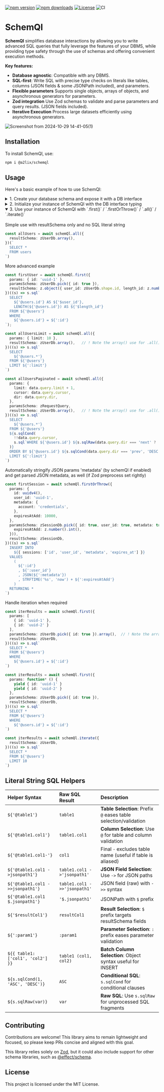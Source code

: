 [![npm version](https://img.shields.io/npm/v/@a2lix/schemql.svg)](https://www.npmjs.com/package/@a2lix/schemql)
[![npm downloads](https://img.shields.io/npm/dt/@a2lix/schemql.svg)](https://www.npmjs.com/package/@a2lix/schemql)
[![License](https://img.shields.io/badge/license-MIT-blue.svg)](LICENSE)
![CI](https://github.com/a2lix/schemql/actions/workflows/ci.yml/badge.svg)

# SchemQl

**SchemQl** simplifies database interactions by allowing you to write advanced SQL queries that fully leverage the features of your DBMS, while providing type safety through the use of schemas and offering convenient execution methods.

**Key features:**

- **Database agnostic**: Compatible with any DBMS.
- **SQL-first**: Write SQL with precise type checks on literals like tables, columns (JSON fields & some JSONPath included), and parameters.
- **Flexible parameters** Supports single objects, arrays of objects, and asynchronous generators for parameters.
- **Zod integration** Use Zod schemas to validate and parse parameters and query results. (JSON fields included).
- **Iterative Execution** Process large datasets efficiently using asynchronous generators.


![Screenshot from 2024-10-29 14-41-05(1)](https://github.com/user-attachments/assets/86b1c3cd-2393-4914-b943-b249d6dad59a)



## Installation

To install SchemQl, use:

```bash
npm i @a2lix/schemql
```

## Usage

Here's a basic example of how to use SchemQl:

<details>
<summary>1. Create your database schema and expose it with a DB interface</summary>
<br>
Tip: Use your favorite AI to generate a Zod schema from your SQL.

If using JSON data, leverage the built-in `parseJsonPreprocessor`.

```typescript

import { parseJsonPreprocessor } from '@a2lix/schemql'
import { z } from 'zod'

export const zUserDb = z.object({
  id: z.string(),
  email: z.string(),
  metadata: z.preprocess(
    parseJsonPreprocessor,   // ! Zod handles JSON parsing for this JSON columns 'metadata'
    z.object({
      role: z.enum(['user', 'admin']).default('user'),
    })
  ),
  created_at: z.number().int(),
  disabled_at: z.number().int().nullable(),
})

type UserDb = z.infer<typeof zUserDb>

// ...

export interface DB {
  users: UserDb
  // ...other mappings
}
```
</details>

<details>
<summary>2. Initialize your instance of SchemQl with the DB interface typing</summary>
<br>
Example with better-sqlite3 adapter.

```typescript
import { SchemQl } from '@a2lix/schemql'
import { BetterSqlite3Adapter } from '@a2lix/schemql/adapters/better-sqlite3'
import type { DB } from '@/schema'

const schemQl = new SchemQl<DB>({
  adapter: new BetterSqlite3Adapter('sqlite.db'),
  shouldStringifyObjectParams: true,   // Optional. Automatically stringify objects (useful for JSON)
})
```
</details>

<details open>
<summary>3. Use your instance of SchemQl with `.first()` / `.firstOrThrow()` / `.all()` / `.iterate()`</summary>
<br>
Simple use with resultSchema only and no SQL literal string

```typescript
const allUsers = await schemQl.all({
  resultSchema: zUserDb.array(),
})(`
  SELECT *
  FROM users
`)
```

More advanced example

```typescript
const firstUser = await schemQl.first({
  params: { id: 'uuid-1' },
  paramsSchema: zUserDb.pick({ id: true }),
  resultSchema: z.object({ user_id: zUserDb.shape.id, length_id: z.number() }),
})((s) => s.sql`
  SELECT
    ${'@users.id'} AS ${'$user_id'},
    LENGTH(${'@users.id'}) AS ${'$length_id'}
  FROM ${'@users'}
  WHERE
    ${'@users.id'} = ${':id'}
`);

const allUsersLimit = await schemQl.all({
  params: { limit: 10 },
  resultSchema: zUserDb.array(),   // ! Note the array() use for .all() case
})((s) => s.sql`
  SELECT
    ${'@users.*'}
  FROM ${'@users'}
  LIMIT ${':limit'}
`)

const allUsersPaginated = await schemQl.all({
  params: {
    limit: data.query.limit + 1,
    cursor: data.query.cursor,
    dir: data.query.dir,
  },
  paramsSchema: zRequestQuery,
  resultSchema: zUserDb.array(),   // ! Note the array() use for .all() case
})((s) => s.sql`
  SELECT
    ${'@users.*'}
  FROM ${'@users'}
  ${s.sqlCond(
    !!data.query.cursor,
    s.sql`WHERE ${'@users.id'} ${s.sqlRaw(data.query.dir === 'next' ? '>' : '<')} ${':cursor'}`
  )}
  ORDER BY ${'@users.id'} ${s.sqlCond(data.query.dir === 'prev', 'DESC', 'ASC')}
  LIMIT ${':limit'}
`)
```

Automatically stringify JSON params 'metadata' (by schemQl if enabled)
and get parsed JSON metadata, as well (if Zod preprocess set rightly)

```typescript
const firstSession = await schemQl.firstOrThrow({
  params: {
    id: uuidv4(),
    user_id: 'uuid-1',
    metadata: {
      account: 'credentials',
    },
    expiresAtAdd: 10000,
  },
  paramsSchema: zSessionDb.pick({ id: true, user_id: true, metadata: true }).and(z.object({
    expiresAtAdd: z.number().int(),
  })),
  resultSchema: zSessionDb,
})((s) => s.sql`
  INSERT INTO
    ${{ sessions: ['id', 'user_id', 'metadata', 'expires_at'] }}
  VALUES
    (
      ${':id'}
      , ${':user_id'}
      , JSON(${':metadata'})
      , STRFTIME('%s', 'now') + ${':expiresAtAdd'}
    )
  RETURNING *
`)
```

Handle iteration when required

```typescript
const iterResults = await schemQl.first({
  params: [
    { id: 'uuid-1' },
    { id: 'uuid-2' }
  ],
  paramsSchema: zUserDb.pick({ id: true }).array(),  // ! Note the array() use when array of params
  resultSchema: zUserDb,
})((s) => s.sql`
  SELECT *
  FROM ${'@users'}
  WHERE
    ${'@users.id'} = ${':id'}
`)

const iterResults = await schemQl.first({
  params: function* () {
    yield { id: 'uuid-1' }
    yield { id: 'uuid-2' }
  },
  paramsSchema: zUserDb.pick({ id: true }),
  resultSchema: zUserDb,
})((s) => s.sql`
  SELECT *
  FROM ${'@users'}
  WHERE
    ${'@users.id'} = ${':id'}
`)

const iterResults = await schemQl.iterate({
  resultSchema: zUserDb,
})((s) => s.sql`
  SELECT *
  FROM ${'@users'}
  LIMIT 10
`)
```
</details>

## Literal String SQL Helpers

| **Helper Syntax**                  | **Raw SQL Result**           | **Description** |
|:-----------------------------------|:-----------------------------|:----------------|
| `${'@table1'}`                     | `table1`                     | **Table Selection**: Prefix `@` eases table selection/validation |
| `${'@table1.col1'}`                | `table1.col1`                | **Column Selection**: Use `@` for table and column validation |
| `${'@table1.col1-'}`               | `col1`                       | Final `-` excludes table name (useful if table is aliased) |
| `${'@table1.col1 ->jsonpath1'}`    | `table1.col1 ->'jsonpath1'`  | **JSON Field Selection**: Use `->` for JSON paths |
| `${'@table1.col1 ->>jsonpath1'}`   | `table1.col1 ->>'jsonpath1'` | JSON field (raw) with `->>` syntax |
| `${'@table1.col1 $.jsonpath1'}`    | `'$.jsonpath1'`              | JSONPath with `$` prefix |
| `${'$resultCol1'}`                 | `resultCol1`                 | **Result Selection**: `$` prefix targets resultSchema fields |
| `${':param1'}`                     | `:param1`                    | **Parameter Selection**: `:` prefix eases parameter validation |
| `${{ table1: ['col1', 'col2'] }}`  | `table1 (col1, col2)`        | **Batch Column Selection**: Object syntax useful for INSERT |
| `${s.sqlCond(1, 'ASC', 'DESC')}`   | `ASC`                        | **Conditional SQL**: `s.sqlCond` for conditional clauses |
| `${s.sqlRaw(var)}`                 | `var`                        | **Raw SQL**: Use `s.sqlRaw` for unprocessed SQL fragments |


## Contributing

Contributions are welcome! This library aims to remain lightweight and focused, so please keep PRs concise and aligned with this goal.

This library relies solely on [Zod](https://github.com/colinhacks/zod), but it could also include support for other schema libraries, such as [@effect/schema](https://effect.website/docs/guides/schema/getting-started).

## License

This project is licensed under the MIT License.
